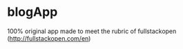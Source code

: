 # blogApp

100% original app made to meet the rubric of fullstackopen (http://fullstackopen.com/en)
